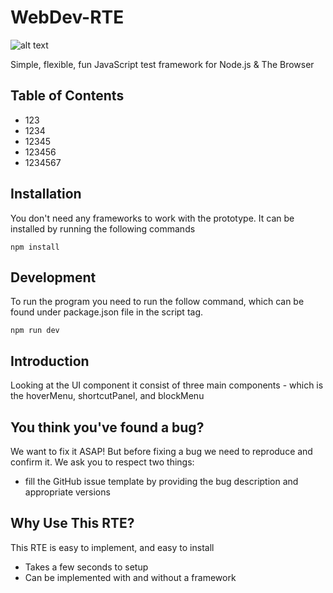 # WebDev-RTE

![alt text][logo]

[logo]: https://umbraco.com/media/4mzda5do/umbraco_logo_blue05.png?quality=80 "Logo Title Text 2"
 Simple, flexible, fun JavaScript test framework for Node.js & The Browser 

## Table of Contents
* 123
* 1234
* 12345
* 123456
* 1234567

## Installation
You don't need any frameworks to work with the prototype. It can be installed by running the following commands

```
npm install
```

## Development
To run the program you need to run the follow command, which can be found under package.json file in the script tag.

```
npm run dev
```

## Introduction
Looking at the UI component it consist of three main components - which is the hoverMenu, shortcutPanel, and blockMenu

## You think you've found a bug?
We want to fix it ASAP! But before fixing a bug we need to reproduce and confirm it.
We ask you to respect two things:
* fill the GitHub issue template by providing the bug description and appropriate versions


## Why Use This RTE?
This RTE is easy to implement, and easy to install
* Takes a few seconds to setup
* Can be implemented with and without a framework
